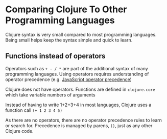 # Comparing Clojure To Other Programming Languages

Clojure syntax is very small compared to most programming languages.  Being small helps keep the syntax simple and quick to learn.

## Functions instead of operators

Operators such as `+ - / *` are part of the additional syntax of many programming languages.  Using operators requires understanding of operator precedence (e.g. [JavaScript operator precedence](https://developer.mozilla.org/en-US/docs/Web/JavaScript/Reference/Operators/Operator_Precedence))

Clojure does not have operators. Functions are defined in `clojure.core`  which take variable numbers of arguments


Instead of having to write 1+2+3+4 in most languages, Clojure uses a function call `(+ 1 2 3 4 5)`


As there are no operators, there are no operator precedence rules to learn or search for.  Precedence is managed by parens, `()`, just as any other Clojure code.
